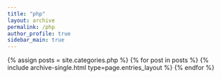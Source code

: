 ```yaml
---
title: "php"
layout: archive
permalink: /php
author_profile: true
sidebar_main: true
---
```



{% assign posts = site.categories.php %}
{% for post in posts %} {% include archive-single.html type=page.entries_layout %} {% endfor %}